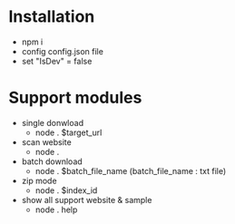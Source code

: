 # Installation
* npm i
* config config.json file
* set "IsDev" = false

# Support modules
* single donwload 
    * node . $target_url
* scan website
    * node .
* batch download
    * node . $batch_file_name (batch_file_name : txt file)
* zip mode
    * node . $index_id
* show all support website & sample
    * node . help